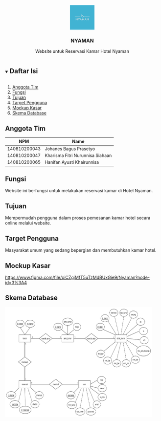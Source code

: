 <!-- Logo Proyek -->
<br />
<p align="center">
  <a href="https://github.com/github_username/repo_name">
    <img src="public/assets/img/logo.png" alt="Logo" width="80" height="80">
  </a>

  <h3 align="center">NYAMAN</h3>

  <p align="center">
    Website untuk Reservasi Kamar Hotel Nyaman
  </p>
</p>

<!-- Daftar Isi -->
<details open="open">
  <summary><h2 style="display: inline-block">Daftar Isi</h2></summary>
  <ol>
    <li><a href="#anggota-tim">Anggota Tim</a></li>
    <li><a href="#fungsi">Fungsi</a></li>
    <li><a href="#tujuan">Tujuan</a></li>
    <li><a href="#target-pengguna">Target Pengguna</a></li>
    <li><a href="#mockup-kasar">Mockup Kasar</a></li>
    <li><a href="#skema-database">Skema Database</a></li>
  </ol>
</details>

<!-- Anggota Tim -->
## Anggota Tim
| NPM           | Name                              |
| ------------- |-----------------------------------|
| 140810200043  | Johanes Bagus Prasetyo            |
| 140810200047  | Kharisma Fitri Nurunnisa Siahaan  |
| 140810200065  | Hanifan Ayusti Khairunnisa        |

<!-- Fungsi -->
## Fungsi

Website ini berfungsi untuk melakukan reservasi kamar di Hotel Nyaman.

<!-- Tujuan -->
## Tujuan

Mempermudah pengguna dalam proses pemesanan kamar hotel secara online melalui website.

<!-- Target Pengguna -->
## Target Pengguna

Masyarakat umum yang sedang bepergian dan membutuhkan kamar hotel.

<!-- Mockup Kasar -->
## Mockup Kasar

https://www.figma.com/file/oiCZgjMfT5uTzMdBUxGie9/Nyaman?node-id=3%3A4

<!-- Skema Database -->
## Skema Database

<img src="ERD.png"  width="480" height="360">
